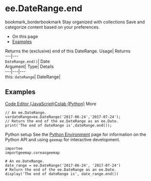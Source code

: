  
#  ee.DateRange.end 
bookmark_borderbookmark Stay organized with collections  Save and categorize content based on your preferences. 
  * On this page
  * [Examples](https://developers.google.com/earth-engine/apidocs/ee-daterange-end#examples)


Returns the (exclusive) end of this DateRange. 
Usage| Returns  
---|---  
`DateRange.end()`| Date  
Argument| Type| Details  
---|---|---  
this: `dateRange`| DateRange|   
## Examples
[Code Editor (JavaScript)](https://developers.google.com/earth-engine/apidocs/ee-daterange-end#code-editor-javascript-sample)[Colab (Python)](https://developers.google.com/earth-engine/apidocs/ee-daterange-end#colab-python-sample) More
```
// An ee.DateRange.
vardateRange=ee.DateRange('2017-06-24','2017-07-24');
// Return the end of the ee.DateRange as an ee.Date.
print('The end of dateRange is',dateRange.end());
```
Python setup
See the [ Python Environment](https://developers.google.com/earth-engine/guides/python_install) page for information on the Python API and using `geemap` for interactive development.
```
importee
importgeemap.coreasgeemap
```
```
# An ee.DateRange.
date_range = ee.DateRange('2017-06-24', '2017-07-24')
# Return the end of the ee.DateRange as an ee.Date.
display('The end of dateRange is', date_range.end())
```

